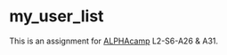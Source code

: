 # my_user_list

This is an assignment for [ALPHAcamp](https://lighthouse.alphacamp.co/) L2-S6-A26 & A31.
